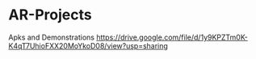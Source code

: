 # AR-Projects
Apks and Demonstrations
https://drive.google.com/file/d/1y9KPZTm0K-K4qT7UhioFXX20MoYkoD08/view?usp=sharing
